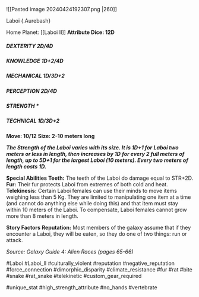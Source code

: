 ![[Pasted image 20240424192307.png |260]]

Laboi {.Aurebash}

Home Planet: [[Laboi II]]
**Attribute Dice: 12D**
##### DEXTERITY 2D/4D
##### KNOWLEDGE 1D+2/4D
##### MECHANICAL 1D/3D+2
##### PERCEPTION 2D/4D
##### STRENGTH *
##### TECHNICAL 1D/3D+2
**Move: 10/12**
**Size: 2-10 meters long**

 ***The Strength of the Laboi varies with its size. It is 1D+1 for***
***Laboi two meters or less in length, then increases by 1D***
***for every 2 full meters of length, up to 5D+1 for the largest***
***Laboi (10 meters). Every two meters of length costs 1D.***

**Special Abilities**
**Teeth:** The teeth of the Laboi do damage equal to STR+2D.
**Fur:** Their fur protects Laboi from extremes of both cold and heat.
**Telekinesis:** Certain Laboi females can use their minds to move items weighing less than 5 Kg. They are limited to manipulating one item at a time (and cannot do anything else while doing this) and that item must stay within 10 meters of the Laboi. To compensate, Laboi females cannot grow more than 8 meters in length.

**Story Factors**
**Reputation:** Most members of the galaxy assume that if they
encounter a Laboi, they will be eaten, so they do one of two
things: run or attack.


*Source: Galaxy Guide 4: Alien Races (pages 65-66)*

#Laboi #Laboi_II #culturally_violent #reputation #negative_reputation #force_connection #dimorphic_disparity #climate_resistance #fur #rat #bite #snake #rat_snake #telekinetic #custom_gear_required 

#unique_stat #high_strength_attribute 
#no_hands #vertebrate 